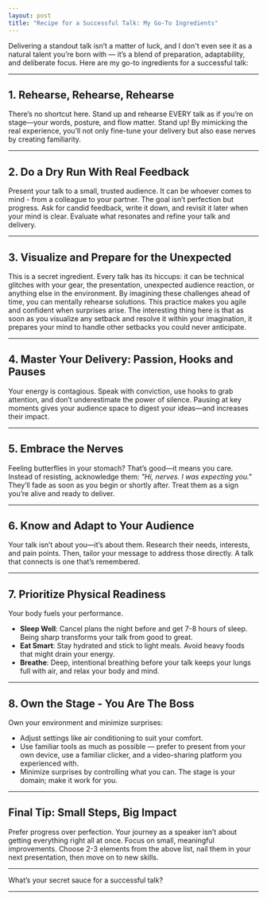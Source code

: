 ```yaml
---
layout: post
title: "Recipe for a Successful Talk: My Go-To Ingredients"
---
```


Delivering a standout talk isn’t a matter of luck, and I don't even see it as a natural talent you’re born with — it’s a blend of preparation, adaptability, and deliberate focus. Here are my go-to ingredients for a successful talk:

---

## 1. Rehearse, Rehearse, Rehearse
There’s no shortcut here. Stand up and rehearse EVERY talk as if you’re on stage—your words, posture, and flow matter. Stand up! By mimicking the real experience, you’ll not only fine-tune your delivery but also ease nerves by creating familiarity.

---

## 2. Do a Dry Run With Real Feedback
Present your talk to a small, trusted audience. It can be whoever comes to mind - from a colleague to your partner. The goal isn’t perfection but progress. Ask for candid feedback, write it down, and revisit it later when your mind is clear. Evaluate what resonates and refine your talk and delivery.

---

## 3. Visualize and Prepare for the Unexpected
This is a secret ingredient. Every talk has its hiccups: it can be technical glitches with your gear, the presentation, unexpected audience reaction, or anything else in the environment. By imagining these challenges ahead of time, you can mentally rehearse solutions. This practice makes you agile and confident when surprises arise. 
The interesting thing here is that as soon as you visualize any setback and resolve it within your imagination, it prepares your mind to handle other setbacks you could never anticipate. 

---

## 4. Master Your Delivery: Passion, Hooks and Pauses
Your energy is contagious. Speak with conviction, use hooks to grab attention, and don’t underestimate the power of silence. Pausing at key moments gives your audience space to digest your ideas—and increases their impact.

---

## 5. Embrace the Nerves
Feeling butterflies in your stomach? That’s good—it means you care. Instead of resisting, acknowledge them: _"Hi, nerves. I was expecting you."_ They’ll fade as soon as you begin or shortly after. Treat them as a sign you’re alive and ready to deliver.

---

## 6. Know and Adapt to Your Audience
Your talk isn’t about you—it’s about them. Research their needs, interests, and pain points. Then, tailor your message to address those directly. A talk that connects is one that’s remembered.

---

## 7. Prioritize Physical Readiness
Your body fuels your performance.
- **Sleep Well**: Cancel plans the night before and get 7-8 hours of sleep. Being sharp transforms your talk from good to great.
- **Eat Smart**: Stay hydrated and stick to light meals. Avoid heavy foods that might drain your energy.
- **Breathe**: Deep, intentional breathing before your talk keeps your lungs full with air, and relax your body and mind.

---

## 8. Own the Stage - You Are The Boss
Own your environment and minimize surprises:
- Adjust settings like air conditioning to suit your comfort.
- Use familiar tools as much as possible — prefer to present from your own device, use a familiar clicker, and a video-sharing platform you experienced with.
- Minimize surprises by controlling what you can. The stage is your domain; make it work for you.

---

## Final Tip: Small Steps, Big Impact 
Prefer progress over perfection. Your journey as a speaker isn’t about getting everything right all at once. Focus on small, meaningful improvements. Choose 2-3 elements from the above list, nail them in your next presentation, then move on to new skills. 

---

What’s your secret sauce for a successful talk?  

-----

